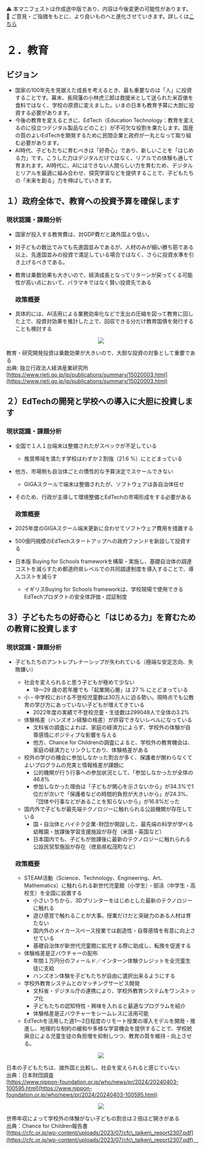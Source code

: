 ⚠️ 本マニフェストは作成途中版であり、内容は今後変更の可能性があります。  
💬 ご意見・ご指摘をもとに、より良いものへと進化させていきます。詳しくは[こちら](README.md#このマニフェスト自身もみんなの知恵を集めて改善していきます)

# ２．教育

## ビジョン

* 国家の100年先を見据えた成長を考えるとき、最も重要なのは「人」に投資することです。幕末、長岡藩の小林虎三郎は救援米として送られた米百俵を食料ではなく、学校の原資に変えました。いまの日本も教育予算に大胆に投資する必要があります。  
* 今後の教育を変えるときに、EdTech（Education Technology：教育を変えるのに役立つデジタル製品などのこと）が不可欠な役割を果たします。国産の質のよいEdTechを開発するために民間企業と政府が一丸となって取り組む必要があります。  
* AI時代、子どもたちに育むべきは「好奇心」であり、新しいことを「はじめる力」です。こうした力はデジタルだけではなく、リアルでの体験も通して育まれます。AI時代に、AIにはできない人間らしい力を育むため、デジタルとリアルを最適に組み合わせ、探究学習などを提供することで、子どもたちの「未来を創る」力を伸ばしていきます。

## １）政府全体で、教育への投資予算を確保します

### 現状認識・課題分析

* 国家が投入する教育費は、対GDP費だと諸外国より低い。  
* 対子どもの数比でみても先進国並みであるが、人材のみが細い勝ち筋である以上、先進国並みの投資で満足している場合ではなく、さらに投資水準を引き上げるべきである。  
* 教育は乗数効果も大きいので、経済成長となってリターンが戻ってくる可能性が高い点において、バラマキではなく賢い投資先である

  ### 政策概要

* 具体的には、AI活用による業務効率化などで支出の圧縮を図って教育に回した上で、投資対効果を推計した上で、回収できる分だけ教育国債を発行することも検討する
<p align="center">
  <img src="https://github.com/user-attachments/assets/7fb5aac8-b463-4c1d-8131-8efd823c13da">
</p>

教育・研究開発投資は乗数効果が大きいので、大胆な投資の対象として重要である  
出典: 独立行政法人経済産業研究所  
[https://www.rieti.go.jp/jp/publications/summary/15020003.html](https://www.rieti.go.jp/jp/publications/summary/15020003.html)

## ２）EdTechの開発と学校への導入に大胆に投資します

### 現状認識・課題分析

* 全国で１人１台端末は整備されたがスペックが不足している  
  * 推奨帯域を満たす学校はわずか２割強（21.6 %）にとどまっている  
* 他方、市場側も自治体ごとの慣性的な予算決定でスケールできない  
  * GIGAスクールで端末は整備されたが、ソフトウェアは各自治体任せ  
* そのため、行政が主導して環境整備とEdTechの市場形成をする必要がある

  ### 政策概要

* 2025年度のGIGAスクール端末更新に合わせてソフトウェア費用を措置する  
* 500億円規模のEdTechスタートアップへの政府ファンドを新設して投資する  
* 日本版 Buying for Schools frameworkを構築・実施し、基礎自治体の調達コストを減らすため都道府県レベルでの共同調達制度を導入することで、導入コストを減らす  
  * イギリスBuying for Schools frameworkは、学校現場で使用できるEdTechプロダクトの安全体評価・認証制度

## ３）子どもたちの好奇心と「はじめる力」を育むための教育に投資します

### 現状認識・課題分析

* 子どもたちのアントレプレナーシップが失われている（極端な安定志向、失敗嫌い）  
  * 社会を変えられると思う子どもが極めて少ない  
    * 18〜29 歳の若年層でも「起業関心層」は 27 % にとどまっている  
  * 小・中学校における不登校児童数は30万人に迫る勢い。現時点でも公教育の学び方にあっていない子どもが増えてきている  
    * 2022年度の実績で不登校児童・生徒数は299048人で全体の3.2%  
  * 体験格差（ハンズオン経験の格差）が許容できないレベルになっている  
    * 文科省の調査によれば、家庭の経済力によらず、学校外の体験が自尊感情にポジティブな影響を与える  
    * 他方、Chance for Childrenの調査によると、学校外の教育機会は、家庭の経済力とリンクしており、体験格差がある  
  * 校外の学びの機会に参加しなかった割合が多く、保護者が関わらなくてよいプログラムの充実と情報格差が課題に  
    * 公的機関が行う行事への参加状況として、「参加しなかったが全体の46.8%  
    * 参加しなかった理由は「子どもが関心を示さないから」が34.3%で1位だが次いで「保護者などの時間的負担が大きいから」が24.3%、「団体や行事などがあることを知らないから」が16.8%だった  
  * 国内外で子どもが最先端テクノロジーに触れられる公設機関が存在している  
    * 国・自治体とハイテク企業･財団が開設した、最先端の科学が学べる幼稚園・放課後学習支援施設が存在（米国・英国など）  
    * 日本国内でも、子どもが放課後に最新のテクノロジーに触れられる公設民営型施設が存在（徳島県松茂町など）

  ### 政策概要

  * STEAM活動（Science、Technology、Engineering、Art、Mathematics）に触れられる新世代児童館（小学生）・部活（中学生・高校生）を全国に設置する  
    * 小さいうちから、3Dプリンターをはじめとした最新のテクノロジーに触れる  
    * 遊び感覚で触れることが大事。授業だけだと突破力のある人材は育たない  
    * 国内外のメイカースペース授業では創造性・自尊感情を有意に向上させている  
    * 基礎自治体が新世代児童館に拡充する際に助成し、転換を促進する  
  * 体験格差是正バウチャーの配布  
    * 年間１万円分のフィールド／インターン体験クレジットを全児童生徒に支給  
    * ハンズオン体験を子どもたちが自由に選択出来るようにする  
  * 学校外教育システムとのマッチングサービス開発  
    * 文科省・デジタル庁の連携により、学校外教育システムをワンストップ化  
    * 子どもたちの認知特性・興味を入れると最適なプログラムを紹介  
    * 体験格差是正バウチャーをシームレスに活用可能
  * EdTechを活用した週1～2日程度のリモート授業の導入モデルを開発・推進し、地理的な制約の緩和や多様な学習機会を提供することで、学校統廃合による児童生徒の負担増を抑制しつつ、教育の質を維持・向上させる。

<p align="center">
  <img src="https://github.com/user-attachments/assets/d1ad1201-8d23-489e-bd5e-7bee32c4e2cf">
</p>

日本の子どもたちは、諸外国と比較し、社会を変えられると感じていない  
出典：日本財団調査  
[https://www.nippon-foundation.or.jp/who/news/pr/2024/20240403-100595.html](https://www.nippon-foundation.or.jp/who/news/pr/2024/20240403-100595.html)

 <p align="center">
   <img src="https://github.com/user-attachments/assets/100cfa4b-00f6-4d4f-898c-f6280f6afe78">
 </p>
 
世帯年収によって学校外の体験がない子どもの割合は２倍ほど開きがある  
出典：Chance for Children報告書  
[https://cfc.or.jp/wp-content/uploads/2023/07/cfc\_taiken\_report2307.pdf](https://cfc.or.jp/wp-content/uploads/2023/07/cfc\_taiken\_report2307.pdf)　

